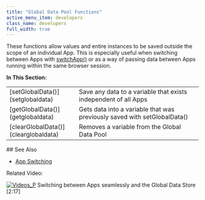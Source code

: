 ```yaml
---
title: "Global Data Pool Functions"
active_menu_item: developers
class_name: developers
full_width: true
---
```



These functions allow values and entire instances to be saved outside the scope of an individual App. This is especially useful when switching between Apps with [switchApp()](../app-functions/switchapp) or as a way of passing data between Apps running within the same browser session.

**In This Section:**

<table>
<tr>
<td width="149">
[setGlobalData()](setglobaldata)

</td>
<td width="12">
</td>
<td width="719">
Save any data to a variable that exists independent of all Apps

</td>
</tr>
<tr>
<td width="149">
[getGlobalData()](getglobaldata)

</td>
<td width="12">
</td>
<td width="719">
Gets data into a variable that was previously saved with setGlobalData()

</td>
</tr>
<tr>
<td width="149">
[clearGlobalData()](clearglobaldata)

</td>
<td width="12">
</td>
<td width="719">
Removes a variable from the Global Data Pool

</td>
</tr>
</table>
## See Also

 - [App Switching](../../client-scripting-overview/scripting-with-javascript/important-details/app-switching)

Related Video:

[![Videos\_P](/img/docs/videos_p.png)](http://www.youtube.com/v/pUY3PXct_wk?autoplay=1&hd=1&fs=1&showsearch=0&rel=0&) Switching between Apps seamlessly and the Global Data Store [2:17]

